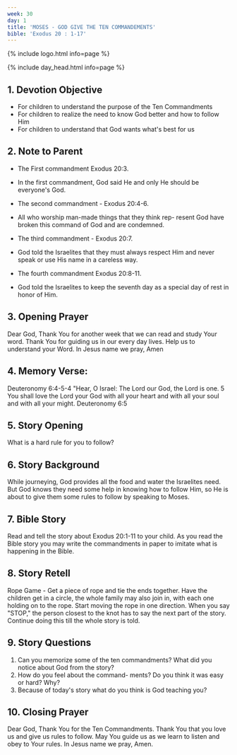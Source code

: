 ```yaml
---
week: 30
day: 1
title: 'MOSES - GOD GIVE THE TEN COMMANDEMENTS'
bible: 'Exodus 20 : 1-17'
---
```



{% include logo.html info=page %}

{% include day_head.html info=page %}

## 1. Devotion Objective
- For children to understand the purpose of the Ten Commandments
- For children to realize the need to know God better and how to follow Him
- For children to understand that God wants what's best for us

## 2. Note to Parent
* The First commandment Exodus 20:3.
- In the first commandment, God said He and only He should be everyone's God.
* The second commandment - Exodus 20:4-6.
- All who worship man-made things that they think rep- resent God have broken this command of God and are condemned.
* The third commandment - Exodus 20:7.
- God told the Israelites that they must always respect Him and never speak or use His name in a careless way.
* The fourth commandment Exodus 20:8-11.
- God told the Israelites to keep the seventh day as a special day of rest in honor of Him.

## 3. Opening Prayer
Dear God, Thank You for another week that we can read and study Your word. Thank You for guiding us in our every day lives. Help us to understand your Word. In Jesus name we pray, Amen

## 4. Memory Verse:
Deuteronomy 6:4-5-4 "Hear, O Israel: The Lord our God, the Lord is one. 5 You shall love the Lord your God with all your heart and with all your soul and with all your might. Deuteronomy 6:5

## 5. Story Opening
What is a hard rule for you to follow?


## 6. Story Background
While journeying, God provides all the food and water the Israelites need. But God knows they need some help in knowing how to follow Him, so He is about to give them some rules to follow by speaking to Moses.


## 7. Bible Story
 Read and tell the story about Exodus 20:1-11 to your child. As you read the Bible story you may write the commandments in paper to imitate what is happening in the Bible.

## 8. Story Retell
Rope Game - Get a piece of rope and tie the ends together. Have the children get in a circle, the whole family may also join in, with each one holding on to the rope. Start moving the rope in one direction. When you say "STOP," the person closest to the knot has to say the next part of the story. Continue doing this till the whole story is told.

## 9. Story Questions
1. Can you memorize some of the ten commandments? What did you notice about God from the story?
2. How do you feel about the command- ments? Do you think it was easy or hard? Why?
3. Because of today's story what do you think is God teaching you?

## 10. Closing Prayer
Dear God, Thank You for the Ten Commandments. Thank You that you love us and give us rules to follow. May You guide us as we learn to listen and obey to Your rules. In Jesus name we pray, Amen.

